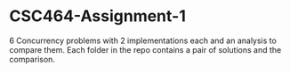 # CSC464-Assignment-1
6 Concurrency problems with 2 implementations each and an analysis to compare them. Each folder in the repo contains a pair of solutions and the comparison.